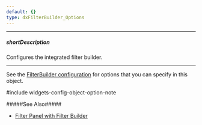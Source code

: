 ```yaml
---
default: {}
type: dxFilterBuilder_Options
---
```

---
##### shortDescription
Configures the integrated filter builder.

---
See the [FilterBuilder configuration](/api-reference/10%20UI%20Widgets/dxFilterBuilder/1%20Configuration '/Documentation/ApiReference/UI_Widgets/dxFilterBuilder/Configuration/') for options that you can specify in this object.

#include widgets-config-object-option-note

#####See Also#####
- [Filter Panel with Filter Builder](/concepts/05%20Widgets/DataGrid/30%20Filtering%20and%20Searching/4%20Filter%20Panel%20with%20Filter%20Builder.md '/Documentation/Guide/Widgets/{WidgetName}/Filtering_and_Searching/#Filter_Panel_with_Filter_Builder')